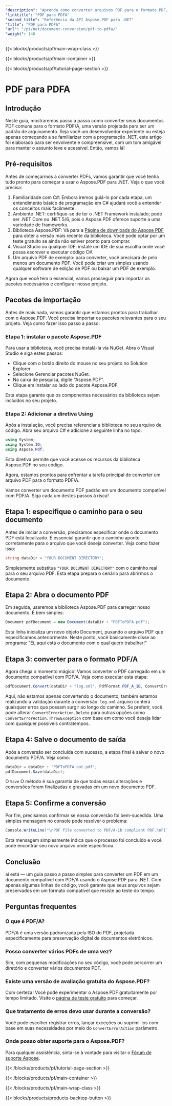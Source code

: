 ```yaml
---
"description": "Aprenda como converter arquivos PDF para o formato PDF/A usando o Aspose.PDF para .NET com este tutorial passo a passo."
"linktitle": "PDF para PDFA"
"second_title": "Referência da API Aspose.PDF para .NET"
"title": "PDF para PDFA"
"url": "/pt/net/document-conversion/pdf-to-pdfa/"
"weight": 140
---
```


{{< blocks/products/pf/main-wrap-class >}}

{{< blocks/products/pf/main-container >}}

{{< blocks/products/pf/tutorial-page-section >}}

# PDF para PDFA

## Introdução

Neste guia, mostraremos passo a passo como converter seus documentos PDF comuns para o formato PDF/A, uma versão projetada para ser um padrão de arquivamento. Seja você um desenvolvedor experiente ou esteja apenas começando a se familiarizar com a programação .NET, este artigo foi elaborado para ser envolvente e compreensível, com um tom amigável para manter o assunto leve e acessível. Então, vamos lá!

## Pré-requisitos

Antes de começarmos a converter PDFs, vamos garantir que você tenha tudo pronto para começar a usar o Aspose.PDF para .NET. Veja o que você precisa:

1. Familiaridade com C#: Embora iremos guiá-lo por cada etapa, um entendimento básico de programação em C# ajudará você a entender os conceitos mais facilmente.
2. Ambiente .NET: certifique-se de ter o .NET Framework instalado; pode ser .NET Core ou .NET 5/6, pois o Aspose.PDF oferece suporte a uma variedade de frameworks.
3. Biblioteca Aspose.PDF: Vá para a [Página de downloads do Aspose PDF](https://releases.aspose.com/pdf/net) para obter a versão mais recente da biblioteca. Você pode optar por um teste gratuito se ainda não estiver pronto para comprar.
4. Visual Studio ou qualquer IDE: instale um IDE de sua escolha onde você possa escrever e executar código C#.
5. Um arquivo PDF de exemplo: para converter, você precisará de pelo menos um documento PDF. Você pode criar um simples usando qualquer software de edição de PDF ou baixar um PDF de exemplo.

Agora que você tem o essencial, vamos prosseguir para importar os pacotes necessários e configurar nosso projeto.

## Pacotes de importação

Antes de mais nada, vamos garantir que estamos prontos para trabalhar com o Aspose.PDF. Você precisa importar os pacotes relevantes para o seu projeto. Veja como fazer isso passo a passo:

### Etapa 1: instalar o pacote Aspose.PDF

Para usar a biblioteca, você precisa instalá-la via NuGet. Abra o Visual Studio e siga estes passos:

- Clique com o botão direito do mouse no seu projeto no Solution Explorer.
- Selecione Gerenciar pacotes NuGet.
- Na caixa de pesquisa, digite “Aspose.PDF”.
- Clique em Instalar ao lado do pacote Aspose.PDF.

Esta etapa garante que os componentes necessários da biblioteca sejam incluídos no seu projeto.

### Etapa 2: Adicionar a diretiva Using

Após a instalação, você precisa referenciar a biblioteca no seu arquivo de código. Abra seu arquivo C# e adicione a seguinte linha no topo:

```csharp
using System;
using System.IO;
using Aspose.Pdf;
```

Esta diretiva permite que você acesse os recursos da biblioteca Aspose.PDF no seu código.

Agora, estamos prontos para enfrentar a tarefa principal de converter um arquivo PDF para o formato PDF/A.

Vamos converter um documento PDF padrão em um documento compatível com PDF/A. Siga cada um destes passos à risca!

## Etapa 1: especifique o caminho para o seu documento

Antes de iniciar a conversão, precisamos especificar onde o documento PDF está localizado. É essencial garantir que o caminho aponte corretamente para o arquivo que você deseja converter. Veja como fazer isso:

```csharp
string dataDir = "YOUR DOCUMENT DIRECTORY";
```

Simplesmente substitua `"YOUR DOCUMENT DIRECTORY"` com o caminho real para o seu arquivo PDF. Esta etapa prepara o cenário para abrirmos o documento.

## Etapa 2: Abra o documento PDF

Em seguida, usaremos a biblioteca Aspose.PDF para carregar nosso documento. É bem simples:

```csharp
Document pdfDocument = new Document(dataDir + "PDFToPDFA.pdf");
```

Esta linha inicializa um novo objeto Document, puxando o arquivo PDF que especificamos anteriormente. Neste ponto, você basicamente disse ao programa: "Ei, aqui está o documento com o qual quero trabalhar!"

## Etapa 3: converter para o formato PDF/A

Agora chega o momento mágico! Vamos converter o PDF carregado em um documento compatível com PDF/A. Veja como executar esta etapa:

```csharp
pdfDocument.Convert(dataDir + "log.xml", PdfFormat.PDF_A_1B, ConvertErrorAction.Delete);
```

Aqui, não estamos apenas convertendo o documento; também estamos realizando a validação durante a conversão. `log.xml` arquivo conterá quaisquer erros que possam surgir ao longo do caminho. Se preferir, você pode alterar `ConvertErrorAction.Delete` para outras opções como `ConvertErrorAction.ThrowException` com base em como você deseja lidar com quaisquer possíveis contratempos.

## Etapa 4: Salve o documento de saída

Após a conversão ser concluída com sucesso, a etapa final é salvar o novo documento PDF/A. Veja como:

```csharp
dataDir = dataDir + "PDFToPDFA_out.pdf";
pdfDocument.Save(dataDir);
```

O `Save` O método é sua garantia de que todas essas alterações e conversões foram finalizadas e gravadas em um novo documento PDF.

## Etapa 5: Confirme a conversão

Por fim, precisamos confirmar se nossa conversão foi bem-sucedida. Uma simples mensagem no console pode resolver o problema:

```csharp
Console.WriteLine("\nPDF file converted to PDF/A-1b compliant PDF.\nFile saved at " + dataDir);
```

Esta mensagem simplesmente indica que o processo foi concluído e você pode encontrar seu novo arquivo onde especificou.

## Conclusão

aí está — um guia passo a passo simples para converter um PDF em um documento compatível com PDF/A usando o Aspose.PDF para .NET. Com apenas algumas linhas de código, você garante que seus arquivos sejam preservados em um formato compatível que resiste ao teste do tempo.


## Perguntas frequentes

### O que é PDF/A?
PDF/A é uma versão padronizada pela ISO do PDF, projetada especificamente para preservação digital de documentos eletrônicos.

### Posso converter vários PDFs de uma vez?
Sim, com pequenas modificações no seu código, você pode percorrer um diretório e converter vários documentos PDF.

### Existe uma versão de avaliação gratuita do Aspose.PDF?
Com certeza! Você pode experimentar o Aspose.PDF gratuitamente por tempo limitado. Visite o [página de teste gratuito](https://releases.aspose.com/) para começar.

### Que tratamento de erros devo usar durante a conversão?
Você pode escolher registrar erros, lançar exceções ou suprimi-los com base em suas necessidades por meio do `ConvertErrorAction` parâmetro.

### Onde posso obter suporte para o Aspose.PDF?
Para qualquer assistência, sinta-se à vontade para visitar o [Fórum de suporte Aspose](https://forum.aspose.com/c/pdf/10).

{{< /blocks/products/pf/tutorial-page-section >}}

{{< /blocks/products/pf/main-container >}}

{{< /blocks/products/pf/main-wrap-class >}}

{{< blocks/products/products-backtop-button >}}